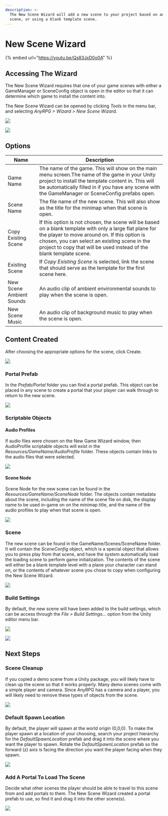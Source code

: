 ```yaml
---
description: >-
  The New Scene Wizard will add a new scene to your project based on an existing
  scene, or using a blank template scene.
---
```


# New Scene Wizard

{% embed url="https://youtu.be/Qs83JxD0o0A" %}

## Accessing The Wizard

The New Scene Wizard requires that one of your game scenes with either a GameManager or SceneConfig object is open in the editor so that it can determine which game to install the content into.

The New Scene Wizard can be opened by clicking _Tools_ in the menu bar, and selecting _AnyRPG > Wizard > New Scene Wizard_.

![](<../.gitbook/assets/image (65).png>)

![](<../.gitbook/assets/image (17).png>)

## Options

| Name                     | Description                                                                                                                                                                                                                                                                        |
| ------------------------ | ---------------------------------------------------------------------------------------------------------------------------------------------------------------------------------------------------------------------------------------------------------------------------------- |
| Game Name                | The name of the game.  This will show on the main menu screen.The name of the game in your Unity project to install the template content in.  This will be automatically filled in if you have any scene with the GameManager or SceneConfig prefabs open.                         |
| Scene Name               | The file name of the new scene. This will also show as the title for the minimap when that scene is open.                                                                                                                                                                          |
| Copy Existing Scene      | If this option is not chosen, the scene will be based on a blank template with only a large flat plane for the player to move around on.  If this option is chosen, you can select an existing scene in the project to copy that will be used instead of the blank template scene. |
| Existing Scene           | If _Copy Existing Scene_ is selected, link the scene that should serve as the template for the first scene here.                                                                                                                                                                   |
| New Scene Ambient Sounds | An audio clip of ambient environmental sounds to play when the scene is open.                                                                                                                                                                                                      |
| New Scene Music          | An audio clip of background music to play when the scene is open.                                                                                                                                                                                                                  |

## Content Created

After choosing the appropriate options for the scene, click Create.

![](<../.gitbook/assets/image (39).png>)

### Portal Prefab

In the _Prefab/Portal_ folder you can find a portal prefab.  This object can be placed in any scene to create a portal that your player can walk through to return to the new scene.

![](<../.gitbook/assets/image (11).png>)

### Scriptable Objects

#### Audio Profiles

If audio files were chosen on the New Game Wizard window, then AudioProfile scriptable objects will exist in the _Resources/GameName/AudioProfile_ folder.  These objects contain links to the audio files that were selected.

![](<../.gitbook/assets/image (13).png>)

#### Scene Node

Scene Node for the new scene can be found in the _Resources/GameName/SceneNode_ folder.  The objects contain metadata about the scene, including the name of the scene file on disk, the display name to be used in-game on on the minimap title, and the name of the audio profiles to play when that scene is open.

![](<../.gitbook/assets/image (64).png>)

### Scene

The new scene can be found in the GameName/Scenes/SceneName folder. It will contain the _SceneConfig_ object, which is a special object that allows you to press play from that scene, and have the system automatically load the loading scene to perform game initialization.  The contents of the scene will either be a blank template level with a plane your character can stand on, or the contents of whatever scene you chose to copy when configuring the New Scene Wizard.

![](<../.gitbook/assets/image (15).png>)

### Build Settings

By default, the new scene will have been added to the build settings, which can be access through the _File > Build Settings..._ option from the Unity editor menu bar.

![](<../.gitbook/assets/image (30).png>)

![](<../.gitbook/assets/image (16).png>)

## Next Steps

### Scene Cleanup

If you copied a demo scene from a Unity package, you will likely have to clean up the scene so that it works properly.  Many demo scenes come with a simple player and camera.  Since AnyRPG has a camera and a player, you will likely need to remove these types of objects from the scene.

![](<../.gitbook/assets/image (46).png>)

### Default Spawn Location

By default, the player will spawn at the world origin (0,0,0).  To make the player spawn at a location of your choosing, search your project hierarchy for the _DefaultSpawnLocation_ prefab and drag it into the scene where you want the player to spawn.  Rotate the _DefaultSpawnLocation_ prefab so the forward (z) axis is facing the direction you want the player facing when they spawn.

![](<../.gitbook/assets/image (91).png>)

### Add A Portal To Load The Scene

Decide what other scenes the player should be able to travel to this scene from and add portals to them.  The New Scene Wizard created a portal prefab to use, so find it and drag it into the other scene(s).

![](<../.gitbook/assets/image (9) (1).png>)
